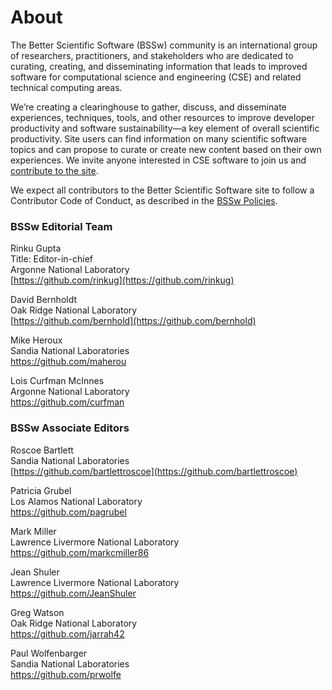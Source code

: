 # About
 
The Better Scientific Software (BSSw) community is an international group of researchers, practitioners, and stakeholders who are dedicated to curating, creating, and disseminating information that leads to improved software for computational science and engineering (CSE) and related technical computing areas.

We’re creating a clearinghouse to gather, discuss, and disseminate experiences, techniques, tools, and other resources to improve developer productivity and software sustainability—a key element of overall scientific productivity.  Site users can find information on many scientific software topics and can propose to curate or create new content based on their own experiences.  We invite anyone interested in CSE software to join us and [contribute to the site](https://bssw.io/contributes/new).

We expect all contributors to the Better Scientific Software site to follow a Contributor Code of Conduct, as described in the [BSSw Policies](Policies.md).

### BSSw Editorial Team

Rinku Gupta<br/>
Title: Editor-in-chief<br/>
Argonne National Laboratory<br/>
[https://github.com/rinkug](https://github.com/rinkug)

David Bernholdt<br/>
Oak Ridge National Laboratory<br/>
[https://github.com/bernhold](https://github.com/bernhold)

Mike Heroux<br/>
Sandia National Laboratories<br/> 
https://github.com/maherou
 
Lois Curfman McInnes<br/>
Argonne National Laboratory<br/>
https://github.com/curfman

### BSSw Associate Editors

Roscoe Bartlett<br/>
Sandia National Laboratories<br/>
[https://github.com/bartlettroscoe](https://github.com/bartlettroscoe)

Patricia Grubel<br/>
Los Alamos National Laboratory<br/>
https://github.com/pagrubel

Mark Miller<br/>
Lawrence Livermore National Laboratory<br/>
https://github.com/markcmiller86

Jean Shuler<br/>
Lawrence Livermore National Laboratory<br/>
https://github.com/JeanShuler

Greg Watson<br/>
Oak Ridge National Laboratory<br/>
https://github.com/jarrah42

Paul Wolfenbarger<br/>
Sandia National Laboratories<br/>
https://github.com/prwolfe

<!---
Coming later: You can also <join our mailing list>, <read our blog>, and <send us mail>.
BSS Site: About
--->

